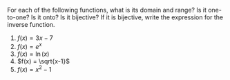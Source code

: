 For each of the following functions, what is its domain and range? 
Is it one-to-one? 
Is it onto?
Is it bijective?
If it is bijective, write the expression for the inverse function.

1. $f(x) = 3x-7$
2. $f(x) = e^x$
3. $f(x) = \ln(x)$
4. $f(x) = \sqrt{x-1}$
5. $f(x) = x^2-1$

